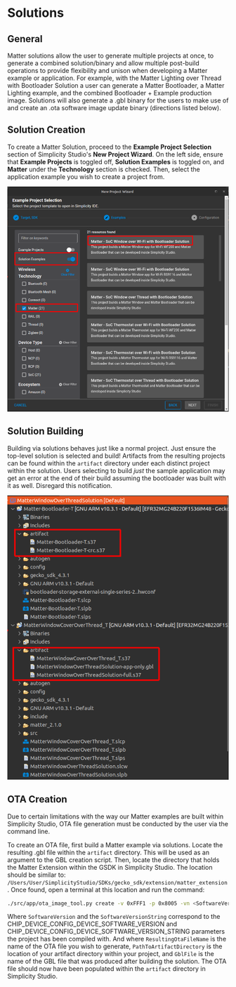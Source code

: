 # Solutions

## General

Matter solutions allow the user to generate multiple projects at once, to generate a combined solution/binary and allow multiple post-build operations to provide
flexibility and unison when developing a Matter example or application. For example, with the Matter Lighting over Thread with Bootloader Solution a user can generate a Matter Bootloader, a Matter Lighting example, and the combined Bootloader + Example production image. Solutions will also generate a .gbl binary for the users to make use of and create an .ota software image update binary (directions listed below).

## Solution Creation

To create a Matter Solution, proceed to the **Example Project Selection** section of Simplicity Studio's **New Project Wizard**. On the left side, ensure that **Example Projects** is toggled off, **Solution Examples** is toggled on, and **Matter** under the **Technology** section is checked. Then, select the application example you wish to create a project from.

![Solution Generation](./images/solution-generation.png)

## Solution Building

Building via solutions behaves just like a normal project. Just ensure the top-level solution is selected and build! Artifacts from the resulting projects can be found within the `artifact` directory under each distinct project within the solution. Users selecting to build _just_ the sample application may get an error at the end of their build assuming the bootloader was built with it as well. Disregard this notification.

![Solution Artifacts](./images/solution-artifacts.png)

## OTA Creation

Due to certain limitations with the way our Matter examples are built within Simplicity Studio, OTA file generation must be conducted by the user via the command line.

To create an OTA file, first build a Matter example via solutions. Locate the resulting .gbl file within the `artifact` directory. This will be used as an argument to the GBL creation script.
Then, locate the directory that holds the Matter Extension within the GSDK in Simplicity Studio. The location should be similar to: `/Users/User/SimplicityStudio/SDKs/gecko_sdk/extension/matter_extension`. Once found, open a terminal at this location and run the command:

```bash
./src/app/ota_image_tool.py create -v 0xFFF1 -p 0x8005 -vn <SoftwareVersion> -vs <SoftwareVersionString> -da sha256 <PathToArtifactDirectory>/<GblFile>  <PathToArtifactDirectory>/<ResultingOtaFileName>
```

Where `SoftwareVersion` and the `SoftwareVersionString` correspond to the CHIP_DEVICE_CONFIG_DEVICE_SOFTWARE_VERSION and CHIP_DEVICE_CONFIG_DEVICE_SOFTWARE_VERSION_STRING parameters the project has been compiled with. And where `ResultingOtaFileName` is the name of the OTA file you wish to generate, `PathToArtifactDirectory` is the location of your artifact directory within your project, and `GblFile` is the name of the GBL file that was produced after building the solution. The OTA file should now have been populated within the `artifact` directory in Simplicity Studio.
